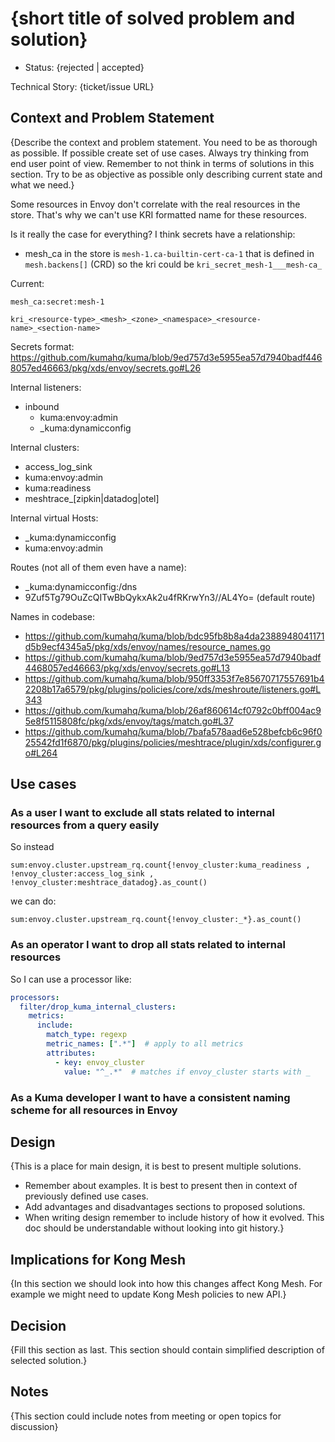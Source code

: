 # {short title of solved problem and solution}

* Status: {rejected | accepted} <!-- recommended to have the status as accepted proactively and then to change it if needed -->

Technical Story: {ticket/issue URL} <!-- link to the github issue -->

## Context and Problem Statement

{Describe the context and problem statement. You need to be as thorough as possible. If possible create set of use cases.
Always try thinking from end user point of view. Remember to not think in terms of solutions in this section. Try to be as 
objective as possible only describing current state and what we need.}

Some resources in Envoy don't correlate with the real resources in the store. That's why we can't use KRI formatted name for these resources.

Is it really the case for everything?
I think secrets have a relationship:
- mesh_ca in the store is `mesh-1.ca-builtin-cert-ca-1` that is defined in `mesh.backens[]` (CRD) so the kri could be `kri_secret_mesh-1___mesh-ca_`

Current:

```
mesh_ca:secret:mesh-1
```

```
kri_<resource-type>_<mesh>_<zone>_<namespace>_<resource-name>_<section-name>
```

Secrets format:
https://github.com/kumahq/kuma/blob/9ed757d3e5955ea57d7940badf4468057ed46663/pkg/xds/envoy/secrets.go#L26

Internal listeners:
- inbound
  - kuma:envoy:admin
  - _kuma:dynamicconfig

Internal clusters:
- access_log_sink
- kuma:envoy:admin
- kuma:readiness
- meshtrace_[zipkin|datadog|otel]

Internal virtual Hosts:
- _kuma:dynamicconfig
- kuma:envoy:admin

Routes (not all of them even have a name):
- _kuma:dynamicconfig:/dns
- 9Zuf5Tg79OuZcQITwBbQykxAk2u4fRKrwYn3//AL4Yo= (default route)

Names in codebase:
- https://github.com/kumahq/kuma/blob/bdc95fb8b8a4da2388948041171d5b9ecf4345a5/pkg/xds/envoy/names/resource_names.go
- https://github.com/kumahq/kuma/blob/9ed757d3e5955ea57d7940badf4468057ed46663/pkg/xds/envoy/secrets.go#L13
- https://github.com/kumahq/kuma/blob/950ff3353f7e85670717557691b42208b17a6579/pkg/plugins/policies/core/xds/meshroute/listeners.go#L343
- https://github.com/kumahq/kuma/blob/26af860614cf0792c0bff004ac95e8f5115808fc/pkg/xds/envoy/tags/match.go#L37
- https://github.com/kumahq/kuma/blob/7bafa578aad6e528befcb6c96f025542fd1f6870/pkg/plugins/policies/meshtrace/plugin/xds/configurer.go#L264

## Use cases

### As a user I want to exclude all stats related to internal resources from a query easily

So instead 

``` 
sum:envoy.cluster.upstream_rq.count{!envoy_cluster:kuma_readiness , !envoy_cluster:access_log_sink , !envoy_cluster:meshtrace_datadog}.as_count()
```

we can do:

``` 
sum:envoy.cluster.upstream_rq.count{!envoy_cluster:_*}.as_count()
```

### As an operator I want to drop all stats related to internal resources

So I can use a processor like:

```yaml
processors:
  filter/drop_kuma_internal_clusters:
    metrics:
      include:
        match_type: regexp
        metric_names: [".*"]  # apply to all metrics
        attributes:
          - key: envoy_cluster
            value: "^_.*"  # matches if envoy_cluster starts with _
```

### As a Kuma developer I want to have a consistent naming scheme for all resources in Envoy



## Design

{This is a place for main design, it is best to present multiple solutions. 
- Remember about examples. It is best to present then in context of previously defined use cases. 
- Add advantages and disadvantages sections to proposed solutions.
- When writing design remember to include history of how it evolved. This doc should be understandable without looking into git history.}

## Implications for Kong Mesh

{In this section we should look into how this changes affect Kong Mesh. For example we might need to update Kong Mesh policies to new API.}

## Decision

{Fill this section as last. This section should contain simplified description of selected solution.}

## Notes <!-- optional -->

{This section could include notes from meeting or open topics for discussion}
